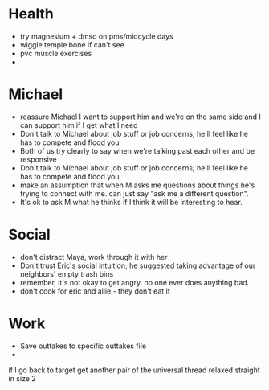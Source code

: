 # Health
- try magnesium + dmso on pms/midcycle days
- wiggle temple bone if can't see
- pvc muscle exercises
- 

# Michael
- reassure Michael I want to support him and we're on the same side and I can support him if I get what I need
- Don't talk to Michael about job stuff or job concerns; he'll feel like he has to compete and flood you
- Both of us try clearly to say when we're talking past each other and be responsive
- Don't talk to Michael about job stuff or job concerns; he'll feel like he has to compete and flood you
- make an assumption that when M asks me questions about things he's trying to connect with me. can just say "ask me a different question".
- It's ok to ask M what he thinks if I think it will be interesting to hear.

# Social
- don't distract Maya, work through it with her
- Don't trust Eric's social intuition; he suggested taking advantage of our neighbors' empty trash bins
- remember, it's not okay to get angry. no one ever does anything bad.
- don't cook for eric and allie - they don't eat it

# Work
* Save outtakes to specific outtakes file
* 





if I go back to target get another pair of the universal thread relaxed straight in size 2 